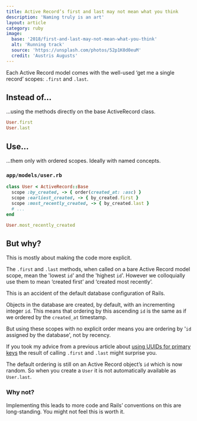```yaml
---
title: Active Record’s first and last may not mean what you think
description: 'Naming truly is an art'
layout: article
category: ruby
image:
  base: '2018/first-and-last-may-not-mean-what-you-think'
  alt: 'Running track'
  source: 'https://unsplash.com/photos/52p1K0d0euM'
  credit: 'Austris Augusts'
---
```


Each Active Record model comes with the well-used ‘get me a single record’ scopes: `.first` and `.last`.

## Instead of…

...using the methods directly on the base ActiveRecord class.

```ruby
User.first
User.last
```


## Use…

...them only with ordered scopes. Ideally with named concepts.

### `app/models/user.rb`

```ruby
class User < ActiveRecord::Base
  scope :by_created, -> { order(created_at: :asc) }
  scope :earliest_created, -> { by_created.first }
  scope :most_recently_created, -> { by_created.last }
  # ...
end

User.most_recently_created
```


## But why?

This is mostly about making the code more explicit.

The `.first` and `.last` methods, when called on a bare Active Record model scope, mean the 'lowest `id`' and the 'highest `id`'. However we colloquially use them to mean ‘created first’ and ‘created most recently’.

This is an accident of the default database configuration of Rails.

Objects in the database are created, by default, with an incrementing integer `id`. This means that ordering by this ascending `id` is the same as if we ordered by the `created_at` timestamp.

But using these scopes with no explicit order means you are ordering by '`id` assigned by the database', not by recency.

If you took my advice from a previous article about [using UUIDs for primary keys](/ruby/choose-uuids-for-model-ids-in-rails) the result of calling `.first` and `.last` might surprise you.

The default ordering is still on an Active Record object’s `id` which is now random. So when you create a `User` it is not automatically available as `User.last`.


### Why not?

Implementing this leads to more code and Rails’ conventions on this are long-standing. You might not feel this is worth it.
